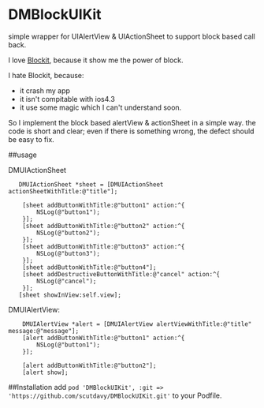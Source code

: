 # DMBlockUIKit

simple wrapper for UIAlertView & UIActionSheet to support block based call back.


I love [Blockit](https://github.com/pandamonia/BlocksKit), because it show me the power of block.

I hate Blockit, because:

- it crash my app
- it isn't compitable with ios4.3
- it use some magic which I can't understand soon.

So I implement the block based alertView & actionSheet in a simple way. the code is short and clear; even if there is something wrong, the defect should be easy to fix.


##usage

DMUIActionSheet

```
   DMUIActionSheet *sheet = [DMUIActionSheet actionSheetWithTitle:@"title"];
   
    [sheet addButtonWithTitle:@"button1" action:^{
        NSLog(@"button1");
    }];
    [sheet addButtonWithTitle:@"button2" action:^{
        NSLog(@"button2");
    }];
    [sheet addButtonWithTitle:@"button3" action:^{
        NSLog(@"button3");
    }];
    [sheet addButtonWithTitle:@"button4"];
    [sheet addDestructiveButtonWithTitle:@"cancel" action:^{
        NSLog(@"cancel");
    }];
   [sheet showInView:self.view];
```

DMUIAlertView:

```
    DMUIAlertView *alert = [DMUIAlertView alertViewWithTitle:@"title" message:@"message"];
    [alert addButtonWithTitle:@"button1" action:^{
        NSLog(@"button1");
    }];
    
    [alert addButtonWithTitle:@"button2"];
    [alert show];
```

##Installation
add `pod 'DMBlockUIKit', :git => 'https://github.com/scutdavy/DMBlockUIKit.git'` to your Podfile. 
